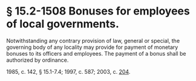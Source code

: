 # § 15.2-1508 Bonuses for employees of local governments.

<p>Notwithstanding any contrary provision of law, general or special, the governing body of any locality may provide for payment of monetary bonuses to its officers and employees. The payment of a bonus shall be authorized by ordinance.</p><p>1985, c. 142, § 15.1-7.4; 1997, c. 587; 2003, c. <a href='http://lis.virginia.gov/cgi-bin/legp604.exe?031+ful+CHAP0204'>204</a>.</p>